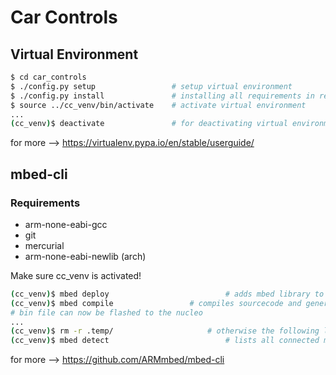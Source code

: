 # Car Controls
## Virtual Environment
```sh
$ cd car_controls
$ ./config.py setup                 # setup virtual environment
$ ./config.py install               # installing all requirements in requirements.txt
$ source ../cc_venv/bin/activate    # activate virtual environment
...
(cc_venv)$ deactivate               # for deactivating virtual environment
```
for more --> https://virtualenv.pypa.io/en/stable/userguide/
## mbed-cli
### Requirements
* arm-none-eabi-gcc
* git
* mercurial
* arm-none-eabi-newlib (arch)

Make sure cc_venv is activated!
```sh
(cc_venv)$ mbed deploy              			# adds mbed library to project + installs mbed 2.0 SDK tools (time for a coffee!)
(cc_venv)$ mbed compile 				# compiles sourcecode and generates elf & bin files
# bin file can now be flashed to the nucleo
...
(cc_venv)$ rm -r .temp/            			# otherwise the following line is NOT POSSIBLE
(cc_venv)$ mbed detect              			# lists all connected mbed devices
```
for more --> https://github.com/ARMmbed/mbed-cli
